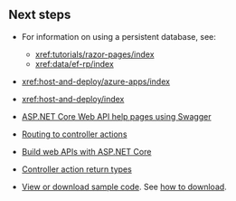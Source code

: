 ## Next steps

* For information on using a persistent database, see:

  * <xref:tutorials/razor-pages/index>
  * <xref:data/ef-rp/index>

* <xref:host-and-deploy/azure-apps/index>
* <xref:host-and-deploy/index>
* [ASP.NET Core Web API help pages using Swagger](xref:tutorials/web-api-help-pages-using-swagger)
* [Routing to controller actions](xref:mvc/controllers/routing)
* [Build web APIs with ASP.NET Core](xref:web-api/index)
* [Controller action return types](xref:web-api/action-return-types)
* [View or download sample code](https://github.com/aspnet/Docs/tree/master/aspnetcore/tutorials/first-web-api/samples). See [how to download](xref:index#how-to-download-a-sample).
